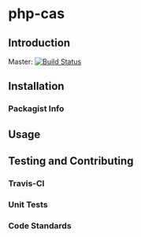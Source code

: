 # php-cas
## Introduction
Master: [![Build Status](https://travis-ci.org/triplepoint/php-cas.png?branch=master)](https://travis-ci.org/triplepoint/php-cas)

## Installation
### Packagist Info
## Usage
## Testing and Contributing
### Travis-CI
### Unit Tests
### Code Standards
